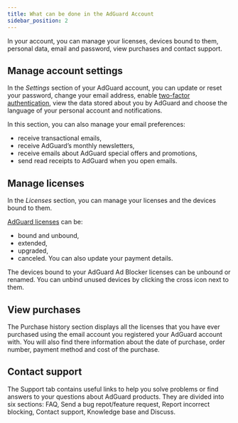 ```yaml
---
title: What can be done in the AdGuard Account
sidebar_position: 2
---
```


In your account, you can manage your licenses, devices bound to them, personal data, email and password, view purchases and contact support.

## Manage account settings

In the *Settings* section of your AdGuard account, you can update or reset your password, change your email address, enable [two-factor authentication](../2fa), view the data stored about you by AdGuard and choose the language of your personal account and notifications.

In this section, you can also manage your email preferences:
* receive transactional emails,
* receive AdGuard’s monthly newsletters,
* receive emails about AdGuard special offers and promotions,
* send read receipts to AdGuard when you open emails.

## Manage licenses

In the *Licenses* section, you can manage your licenses and the devices bound to them.

[AdGuard licenses](../license/what-is) can be:
* bound and unbound,
* extended,
* upgraded,
* canceled.
You can also update your payment details.

The devices bound to your AdGuard Ad Blocker licenses can be unbound or renamed. You can unbind unused devices by clicking the cross icon next to them.

## View purchases

The Purchase history section displays all the licenses that you have ever purchased using the email account you registered your AdGuard account with. You will also find there information about the date of purchase, order number, payment method and cost of the purchase.

## Contact support

The Support tab contains useful links to help you solve problems or find answers to your questions about AdGuard products. They are divided into six sections: FAQ, Send a bug repot/feature request, Report incorrect blocking, Contact support, Knowledge base and Discuss.
